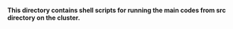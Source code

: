 **This directory contains shell scripts for running the main codes from src directory on the cluster.**
